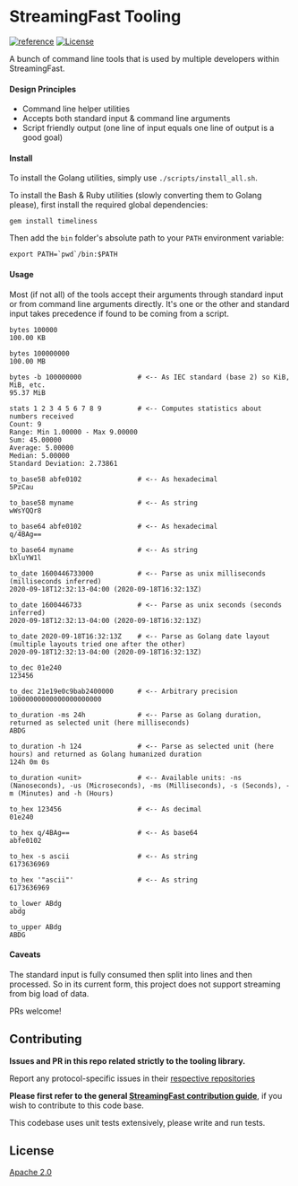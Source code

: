 # StreamingFast Tooling
[![reference](https://img.shields.io/badge/godoc-reference-5272B4.svg?style=flat-square)](https://pkg.go.dev/github.com/streamingfast/tooling)
[![License](https://img.shields.io/badge/License-Apache%202.0-blue.svg)](https://opensource.org/licenses/Apache-2.0)

A bunch of command line tools that is used by multiple developers within StreamingFast.

#### Design Principles

- Command line helper utilities
- Accepts both standard input & command line arguments
- Script friendly output (one line of input equals one line of output is a good goal)

#### Install

To install the Golang utilities, simply use `./scripts/install_all.sh`.

To install the Bash & Ruby utilities (slowly converting them to Golang please), first
install the required global dependencies:

```
gem install timeliness
```

Then add the `bin` folder's absolute path to your `PATH` environment variable:

```
export PATH=`pwd`/bin:$PATH
```

#### Usage

Most (if not all) of the tools accept their arguments through standard input
or from command line arguments directly. It's one or the other and standard input
takes precedence if found to be coming from a script.

```
bytes 100000
100.00 KB

bytes 100000000
100.00 MB

bytes -b 100000000              # <-- As IEC standard (base 2) so KiB, MiB, etc.
95.37 MiB

stats 1 2 3 4 5 6 7 8 9         # <-- Computes statistics about numbers received
Count: 9
Range: Min 1.00000 - Max 9.00000
Sum: 45.00000
Average: 5.00000
Median: 5.00000
Standard Deviation: 2.73861

to_base58 abfe0102              # <-- As hexadecimal
5PzCau

to_base58 myname                # <-- As string
wWsYQQr8

to_base64 abfe0102              # <-- As hexadecimal
q/4BAg==

to_base64 myname                # <-- As string
bXluYW1l

to_date 1600446733000           # <-- Parse as unix milliseconds (milliseconds inferred)
2020-09-18T12:32:13-04:00 (2020-09-18T16:32:13Z)

to_date 1600446733              # <-- Parse as unix seconds (seconds inferred)
2020-09-18T12:32:13-04:00 (2020-09-18T16:32:13Z)

to_date 2020-09-18T16:32:13Z    # <-- Parse as Golang date layout (multiple layouts tried one after the other)
2020-09-18T12:32:13-04:00 (2020-09-18T16:32:13Z)

to_dec 01e240
123456

to_dec 21e19e0c9bab2400000      # <-- Arbitrary precision
10000000000000000000000

to_duration -ms 24h             # <-- Parse as Golang duration, returned as selected unit (here milliseconds)
ABDG

to_duration -h 124              # <-- Parse as selected unit (here hours) and returned as Golang humanized duration
124h 0m 0s

to_duration <unit>              # <-- Available units: -ns (Nanoseconds), -us (Microseconds), -ms (Milliseconds), -s (Seconds), -m (Minutes) and -h (Hours)

to_hex 123456                   # <-- As decimal
01e240

to_hex q/4BAg==                 # <-- As base64
abfe0102

to_hex -s ascii                 # <-- As string
6173636969

to_hex '"ascii"'                # <-- As string
6173636969

to_lower ABdg
abdg

to_upper ABdg
ABDG
```

#### Caveats

The standard input is fully consumed then split into lines and then processed. So in
its current form, this project does not support streaming from big load of data.

PRs welcome!

## Contributing

**Issues and PR in this repo related strictly to the tooling library.**

Report any protocol-specific issues in their
[respective repositories](https://github.com/streamingfast/streamingfast#protocols)

**Please first refer to the general
[StreamingFast contribution guide](https://github.com/streamingfast/streamingfast/blob/master/CONTRIBUTING.md)**,
if you wish to contribute to this code base.

This codebase uses unit tests extensively, please write and run tests.

## License

[Apache 2.0](LICENSE)